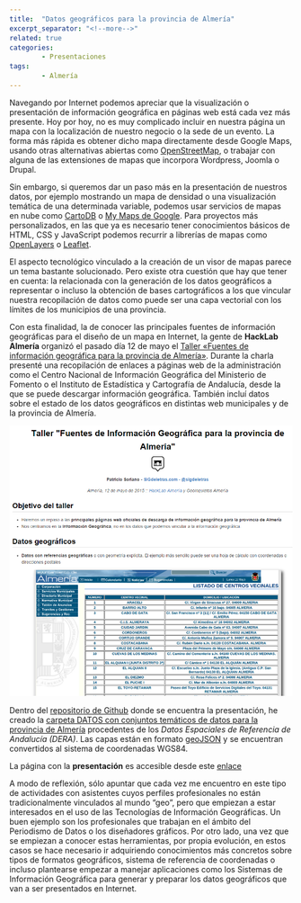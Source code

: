 ```yaml
---
title:  "Datos geográficos para la provincia de Almería"
excerpt_separator: "<!--more-->"
related: true
categories:
        - Presentaciones
tags:
        - Almería
---
```

        
Navegando por Internet podemos apreciar que la visualización o presentación de información geográfica en páginas web está cada vez más presente. Hoy por hoy, no es muy complicado incluir en nuestra página un mapa con la localización de nuestro negocio o la sede de un evento. La forma más rápida es obtener dicho mapa directamente desde Google Maps, usando otras alternativas abiertas como [OpenStreetMap](http://www.openstreetmap.org/ "http://www.openstreetmap.org/"), o trabajar con alguna de las extensiones de mapas que incorpora Wordpress, Joomla o Drupal. 

Sin embargo, si queremos dar un paso más en la presentación de nuestros datos, por ejemplo mostrando un mapa de densidad o una visualización temática de una determinada variable, podemos usar servicios de mapas en nube como [CartoDB](http://cartodb.com/ "http://cartodb.com/") o [My Maps de Google](https://www.google.com/maps/d/ "https://www.google.com/maps/d/"). Para proyectos más personalizados, en las que ya es necesario tener conocimientos básicos de HTML, CSS y JavaScript podemos recurrir a librerías de mapas como [OpenLayers](http://openlayers.org/ "http://openlayers.org/") o [Leaflet](http://leafletjs.com/ "http://leafletjs.com/").

El aspecto tecnológico vinculado a la creación de un visor de mapas parece un tema bastante solucionado. Pero existe otra cuestión que hay que tener en cuenta: la relacionada con la generación de los datos geográficos a representar o incluso la obtención de bases cartográficos a los que vincular nuestra recopilación de datos como puede ser una capa vectorial con los límites de los municipios de una provincia.

Con esta finalidad, la de conocer las principales fuentes de información geográficas para el diseño de un mapa en Internet, la gente de **HackLab Almería** organizó el pasado día 12 de mayo el [Taller «Fuentes de información geográfica para la provincia de Almería»](http://hacklabalmeria.net/actividades/2015/05/12/fuentes-datos-almeria.html "http://hacklabalmeria.net/actividades/2015/05/12/fuentes-datos-almeria.html"). Durante la charla presenté una recopilación de enlaces a páginas web de la administración como el Centro Nacional de Información Geográfica del Ministerio de Fomento o el Instituto de Estadística y Cartografía de Andalucía, desde la que se puede descargar información geográfica. También incluí datos sobre el estado de los datos geográficos en distintas web municipales y de la provincia de Almería.  

[![](/images/blog/2015_almeria/Captura.PNG)](http://sigdeletras.github.io/2015-ig-almeria/ "Enlace a la presentación")

Dentro del [repositorio de Github](https://github.com/sigdeletras/2015-ig-almeria/) donde se encuentra la presentación, he creado la [carpeta DATOS con conjuntos temáticos de datos para la provincia de Almería](https://github.com/sigdeletras/2015-ig-almeria/tree/gh-pages/datos) procedentes de los *Datos Espaciales de Referencia de Andalucía (DERA)*. Las capas están en formato [geoJSON](http://geojson.org/ "http://geojson.org/") y se encuentran convertidos al sistema de coordenadas WGS84.

La página con la **presentación** es accesible desde este [enlace](http://sigdeletras.github.io/2015-ig-almeria)

A modo de reflexión, sólo apuntar que cada vez me encuentro en este tipo de actividades con asistentes cuyos perfiles profesionales no están tradicionalmente vinculados al mundo “geo”, pero que empiezan a estar interesados en el uso de las Tecnologías de Información Geográficas. Un buen ejemplo son los profesionales que trabajan en el ámbito del Periodismo de Datos o los diseñadores gráficos. Por otro lado, una vez que se empiezan a conocer estas herramientas, por propia evolución, en estos casos se hace necesario ir adquiriendo conocimientos más concretos sobre tipos de formatos geográficos, sistema de referencia de coordenadas o incluso plantearse empezar a manejar aplicaciones como los Sistemas de Información Geográfica para generar y preparar los datos geográficos que van a ser presentados en Internet.
        
